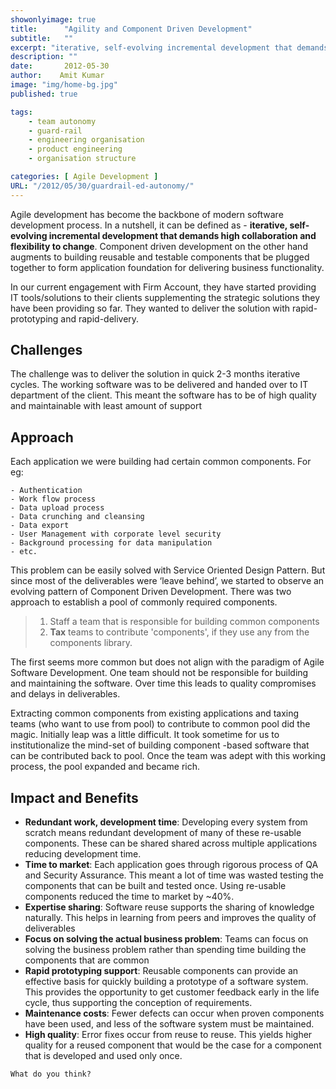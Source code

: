 ```yaml
---
showonlyimage: true
title:      "Agility and Component Driven Development"
subtitle:   ""
excerpt: "iterative, self-evolving incremental development that demands high collaboration and flexibility to change"
description: ""
date:       2012-05-30
author:    Amit Kumar
image: "img/home-bg.jpg"
published: true

tags:
    - team autonomy
    - guard-rail
    - engineering organisation
    - product engineering
    - organisation structure

categories: [ Agile Development ]
URL: "/2012/05/30/guardrail-ed-autonomy/"
---
```


Agile development has become the backbone of modern software development process. In a nutshell, it can be defined as - **iterative, self-evolving incremental development that demands high collaboration and flexibility to change**. Component driven development on the other hand augments to building reusable and testable components that be plugged together to form application foundation for delivering business functionality.

In our current engagement with Firm Account, they have started providing IT tools/solutions to their clients supplementing the strategic solutions they have been providing so far. They wanted to deliver the solution with rapid-prototyping and rapid-delivery.

## Challenges
The challenge was to deliver the solution in quick 2-3 months iterative cycles. The working software was to be delivered and handed over to IT department of the client. This meant the software has to be of high quality and maintainable with least amount of support

## Approach
Each application we were building had certain common components. For eg:

```
- Authentication 
- Work flow process
- Data upload process
- Data crunching and cleansing 
- Data export
- User Management with corporate level security
- Background processing for data manipulation
- etc.
```

This problem can be easily solved with Service Oriented Design Pattern. But since most of the deliverables were ‘leave behind’, we started to observe an evolving pattern of Component Driven Development. There was two approach to establish a pool of commonly required components.

> 1. Staff a team that is responsible for building common components
> 2. **Tax** teams to contribute 'components', if they use any from the components library.

The first seems more common but does not align with the paradigm of Agile Software Development. One team should not be responsible for building and maintaining the software. Over time this leads to quality compromises and delays in deliverables.

Extracting common components from existing applications and taxing teams (who want to use from pool) to contribute to common pool did the magic. Initially leap was a little difficult. It took sometime for us to institutionalize the mind-set of building component -based software that can be contributed back to pool. Once the team was adept with this working process, the pool expanded and became rich.

## Impact and Benefits

- **Redundant work, development time**: Developing every system from scratch means redundant development of many of these re-usable components. These can be shared shared across multiple applications reducing development time.
- **Time to market**: Each application goes through rigorous process of QA and Security Assurance. This meant a lot of time was wasted testing the components that can be built and tested once. Using re-usable components reduced the time to market by ~40%.
- **Expertise sharing**: Software reuse supports the sharing of knowledge naturally. This helps in learning from peers and improves the quality of deliverables
- **Focus on solving the actual business problem**: Teams can focus on solving the business problem rather than spending time building the components that are common
- **Rapid prototyping support**: Reusable components can provide an effective basis for quickly building a prototype of a software system. This provides the opportunity to get customer feedback early in the life cycle, thus supporting the conception of requirements.
- **Maintenance costs**: Fewer defects can occur when proven components have been used, and less of the software system must be maintained.
- **High quality**: Error fixes occur from reuse to reuse. This yields higher quality for a reused component that would be the case for a component that is developed and used only once.

```
What do you think?
```